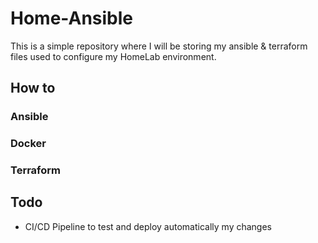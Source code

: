 # Home-Ansible
This is a simple repository where I will be storing my ansible & terraform files used to configure my HomeLab environment.

## How to

### Ansible

### Docker

### Terraform

## Todo
* CI/CD Pipeline to test and deploy automatically my changes
